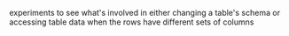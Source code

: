 experiments to see what's involved in either changing a table's schema or accessing table data when the rows have different sets of columns

